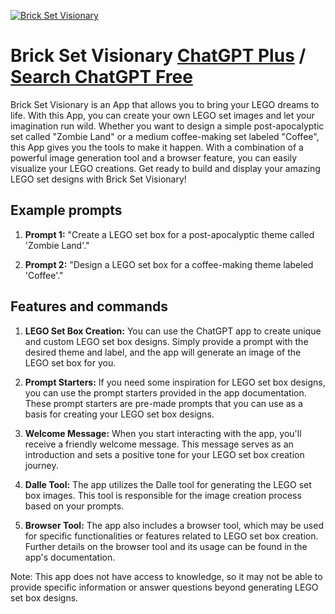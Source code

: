 
[![Brick Set Visionary](https://files.oaiusercontent.com/file-3Bee0FjtvmDDrtx6BthaBwzo?se=2123-10-18T23%3A25%3A39Z&sp=r&sv=2021-08-06&sr=b&rscc=max-age%3D31536000%2C%20immutable&rscd=attachment%3B%20filename%3DDALL%25C2%25B7E%25202023-11-11%252023.03.32%2520-%2520Create%2520a%2520simple%2520and%2520beautiful%2520logo%2520for%2520%2527BRICK%2520Set%2520Visionary%2527.%2520The%2520logo%2520should%2520convey%2520the%2520idea%2520of%2520building%2520and%2520creativity%2520associated%2520with%2520brick%2520toys.%2520I.png&sig=TKof/TPIf/Pg06Tyj5%2BkPcmUspPWXBQiWPK9sRftcC8%3D)](https://chat.openai.com/g/g-7WWy87i9H-brick-set-visionary)

# Brick Set Visionary [ChatGPT Plus](https://chat.openai.com/g/g-7WWy87i9H-brick-set-visionary) / [Search ChatGPT Free](https://gptcall.net/index.html#/?search=Brick%20Set%20Visionary)

Brick Set Visionary is an App that allows you to bring your LEGO dreams to life. With this App, you can create your own LEGO set images and let your imagination run wild. Whether you want to design a simple post-apocalyptic set called "Zombie Land" or a medium coffee-making set labeled "Coffee", this App gives you the tools to make it happen. With a combination of a powerful image generation tool and a browser feature, you can easily visualize your LEGO creations. Get ready to build and display your amazing LEGO set designs with Brick Set Visionary!

## Example prompts

1. **Prompt 1:** "Create a LEGO set box for a post-apocalyptic theme called 'Zombie Land'."

2. **Prompt 2:** "Design a LEGO set box for a coffee-making theme labeled 'Coffee'."

## Features and commands

1. **LEGO Set Box Creation:** You can use the ChatGPT app to create unique and custom LEGO set box designs. Simply provide a prompt with the desired theme and label, and the app will generate an image of the LEGO set box for you.

2. **Prompt Starters:** If you need some inspiration for LEGO set box designs, you can use the prompt starters provided in the app documentation. These prompt starters are pre-made prompts that you can use as a basis for creating your LEGO set box designs.

3. **Welcome Message:** When you start interacting with the app, you'll receive a friendly welcome message. This message serves as an introduction and sets a positive tone for your LEGO set box creation journey.

4. **Dalle Tool:** The app utilizes the Dalle tool for generating the LEGO set box images. This tool is responsible for the image creation process based on your prompts.

5. **Browser Tool:** The app also includes a browser tool, which may be used for specific functionalities or features related to LEGO set box creation. Further details on the browser tool and its usage can be found in the app's documentation.

Note: This app does not have access to knowledge, so it may not be able to provide specific information or answer questions beyond generating LEGO set box designs.


